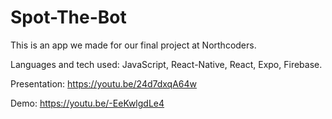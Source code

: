 # Spot-The-Bot
This is an app we made for our final project at Northcoders. 

Languages and tech used: JavaScript, React-Native, React, Expo, Firebase.

Presentation: https://youtu.be/24d7dxqA64w

Demo: https://youtu.be/-EeKwlgdLe4
